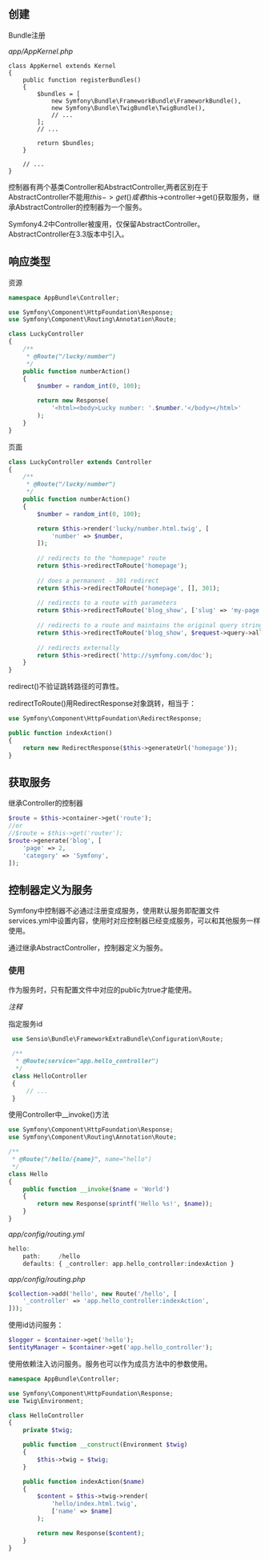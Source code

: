 ## 创建

Bundle注册

*app/AppKernel.php*

```
class AppKernel extends Kernel
{
    public function registerBundles()
    {
        $bundles = [
            new Symfony\Bundle\FrameworkBundle\FrameworkBundle(),
            new Symfony\Bundle\TwigBundle\TwigBundle(),
            // ...
        ];
        // ...

        return $bundles;
    }

    // ...
}
```

控制器有两个基类Controller和AbstractController,两者区别在于AbstractController不能用$this->get()或者$this->controller->get()获取服务，继承AbstractController的控制器为一个服务。

Symfony4.2中Controller被废用，仅保留AbstractController。AbstractController在3.3版本中引入。

## 响应类型
资源

```php
namespace AppBundle\Controller;

use Symfony\Component\HttpFoundation\Response;
use Symfony\Component\Routing\Annotation\Route;

class LuckyController
{
    /**
     * @Route("/lucky/number")
     */
    public function numberAction()
    {
        $number = random_int(0, 100);

        return new Response(
            '<html><body>Lucky number: '.$number.'</body></html>'
        );
    }
}
```
页面
```php
class LuckyController extends Controller
{
    /**
     * @Route("/lucky/number")
     */
    public function numberAction()
    {
        $number = random_int(0, 100);

        return $this->render('lucky/number.html.twig', [
            'number' => $number,
        ]);
        
        // redirects to the "homepage" route
        return $this->redirectToRoute('homepage');
    
        // does a permanent - 301 redirect
        return $this->redirectToRoute('homepage', [], 301);
    
        // redirects to a route with parameters
        return $this->redirectToRoute('blog_show', ['slug' => 'my-page']);
    
        // redirects to a route and maintains the original query string parameters
        return $this->redirectToRoute('blog_show', $request->query->all());
    
        // redirects externally
        return $this->redirect('http://symfony.com/doc');
    }
}
```

redirect()不验证跳转路径的可靠性。

redirectToRoute()用RedirectResponse对象跳转，相当于：

```php
use Symfony\Component\HttpFoundation\RedirectResponse;

public function indexAction()
{
    return new RedirectResponse($this->generateUrl('homepage'));
}
```

##  获取服务

继承Controller的控制器

```php
$route = $this->container->get('route');
//or
//$route = $this->get('router');
$route->generate('blog', [
    'page' => 2,
    'category' => 'Symfony',
]);
```

## 控制器定义为服务

Symfony中控制器不必通过注册变成服务，使用默认服务即配置文件services.yml中设置内容，使用时对应控制器已经变成服务，可以和其他服务一样使用。

通过继承AbstractController，控制器定义为服务。

### 使用

作为服务时，只有配置文件中对应的public为true才能使用。

*注释*

指定服务id

```php
 use Sensio\Bundle\FrameworkExtraBundle\Configuration\Route;
 
 /**
  * @Route(service="app.hello_controller")
  */
 class HelloController
 {
     // ...
 }
```
使用Controller中__invoke()方法
```php
use Symfony\Component\HttpFoundation\Response;
use Symfony\Component\Routing\Annotation\Route;

/**
 * @Route("/hello/{name}", name="hello")
 */
class Hello
{
    public function __invoke($name = 'World')
    {
        return new Response(sprintf('Hello %s!', $name));
    }
}
```

*app/config/routing.yml*

```php
hello:
    path:     /hello
    defaults: { _controller: app.hello_controller:indexAction }
```

*app/config/routing.php*

```php
$collection->add('hello', new Route('/hello', [
    '_controller' => 'app.hello_controller:indexAction',
]));
```

使用id访问服务：

```php
$logger = $container->get('hello');
$entityManager = $container->get('app.hello_controller');
```

使用依赖注入访问服务。服务也可以作为成员方法中的参数使用。

```php
namespace AppBundle\Controller;

use Symfony\Component\HttpFoundation\Response;
use Twig\Environment;

class HelloController
{
    private $twig;

    public function __construct(Environment $twig)
    {
        $this->twig = $twig;
    }

    public function indexAction($name)
    {
        $content = $this->twig->render(
            'hello/index.html.twig',
            ['name' => $name]
        );

        return new Response($content);
    }
}
```
